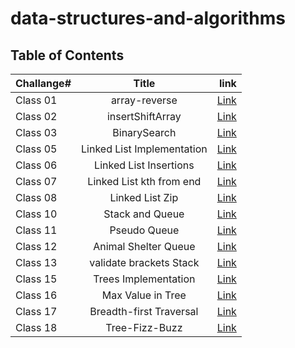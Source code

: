 # data-structures-and-algorithms
## Table of Contents 

| **Challange#**   |      **Title**      |                                **link**                                   |
|------------------|:-------------------:|--------------------------------------------------------------------------:|
| Class 01         | array-reverse       | [Link](https://github.com/AlaaYlula/data-structures-and-algorithms_new/blob/main/Challenge%231/README.md)  |
| Class 02         | insertShiftArray    | [Link](https://github.com/AlaaYlula/data-structures-and-algorithms_new/blob/main/Challenge%232/README.md)  |
| Class 03         | BinarySearch        | [Link](https://github.com/AlaaYlula/data-structures-and-algorithms_new/blob/main/Challenge%233/README.md)  |
| Class 05         | Linked List Implementation        | [Link](https://github.com/AlaaYlula/data-structures-and-algorithms_new/blob/main/Challenge%234/README4.md)  |
| Class 06         | Linked List Insertions        | [Link](https://github.com/AlaaYlula/data-structures-and-algorithms/blob/main/Challenge%236/README.md)  |
| Class 07         | Linked List kth from end        | [Link](https://github.com/AlaaYlula/data-structures-and-algorithms/tree/main/Challenge%237)  |
| Class 08        | Linked List Zip        | [Link](https://github.com/AlaaYlula/data-structures-and-algorithms/tree/main/Challenge%238)  |
| Class 10       | Stack and Queue        | [Link](https://github.com/AlaaYlula/data-structures-and-algorithms/tree/main/Challenge%2310)  |
| Class 11       | Pseudo Queue        | [Link](https://github.com/AlaaYlula/data-structures-and-algorithms/tree/main/Challenge%2311)  |
| Class 12       |  Animal Shelter Queue        | [Link](https://github.com/AlaaYlula/data-structures-and-algorithms/tree/main/Challenge%2312)  |
| Class 13       |  validate brackets Stack        | [Link](https://github.com/AlaaYlula/data-structures-and-algorithms/tree/main/Challenge%2313)  |
| Class 15       |  Trees Implementation        | [Link](https://github.com/AlaaYlula/data-structures-and-algorithms/tree/main/Challenge%2315)  |
| Class 16       |  Max Value in Tree        | [Link](https://github.com/AlaaYlula/data-structures-and-algorithms/tree/main/Challenge%2316)  |
| Class 17       |  Breadth-first Traversal   | [Link](https://github.com/AlaaYlula/data-structures-and-algorithms/tree/main/Challenge%2317)  |
| Class 18       |  Tree-Fizz-Buzz   | [Link](https://github.com/AlaaYlula/data-structures-and-algorithms/tree/main/Challenge%2318)  |